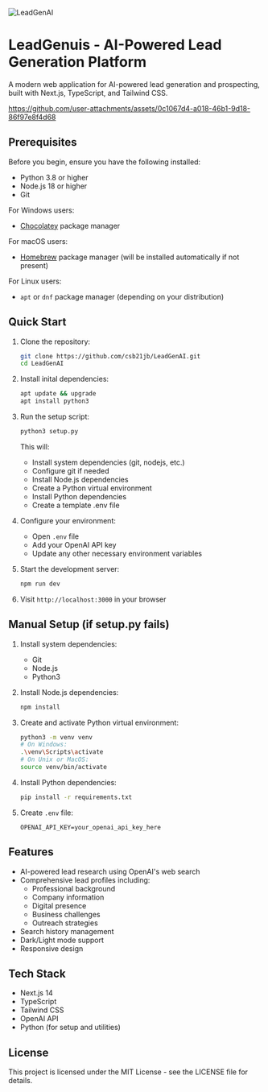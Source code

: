 
![LeadGenAI](https://github.com/user-attachments/assets/95da51e3-8079-47e2-a127-f8529917abdf)

# LeadGenuis - AI-Powered Lead Generation Platform

A modern web application for AI-powered lead generation and prospecting, built with Next.js, TypeScript, and Tailwind CSS.


https://github.com/user-attachments/assets/0c1067d4-a018-46b1-9d18-86f97e8f4d68


## Prerequisites

Before you begin, ensure you have the following installed:
- Python 3.8 or higher
- Node.js 18 or higher
- Git

For Windows users:
- [Chocolatey](https://chocolatey.org/install) package manager

For macOS users:
- [Homebrew](https://brew.sh/) package manager (will be installed automatically if not present)

For Linux users:
- `apt` or `dnf` package manager (depending on your distribution)

## Quick Start

1. Clone the repository:
   ```bash
   git clone https://github.com/csb21jb/LeadGenAI.git
   cd LeadGenAI
   ```
2. Install inital dependencies:
   ```bash
   apt update && upgrade
   apt install python3
   ```
3. Run the setup script:
   ```bash
   python3 setup.py
   ```
   This will:
   - Install system dependencies (git, nodejs, etc.)
   - Configure git if needed
   - Install Node.js dependencies
   - Create a Python virtual environment
   - Install Python dependencies
   - Create a template .env file

4. Configure your environment:
   - Open `.env` file
   - Add your OpenAI API key
   - Update any other necessary environment variables

5. Start the development server:
   ```bash
   npm run dev
   ```

6. Visit `http://localhost:3000` in your browser

## Manual Setup (if setup.py fails)

1. Install system dependencies:
   - Git
   - Node.js
   - Python3

2. Install Node.js dependencies:
   ```bash
   npm install
   ```

3. Create and activate Python virtual environment:
   ```bash
   python3 -m venv venv
   # On Windows:
   .\venv\Scripts\activate
   # On Unix or MacOS:
   source venv/bin/activate
   ```

4. Install Python dependencies:
   ```bash
   pip install -r requirements.txt
   ```

5. Create `.env` file:
   ```
   OPENAI_API_KEY=your_openai_api_key_here
   ```

## Features

- AI-powered lead research using OpenAI's web search
- Comprehensive lead profiles including:
  - Professional background
  - Company information
  - Digital presence
  - Business challenges
  - Outreach strategies
- Search history management
- Dark/Light mode support
- Responsive design

## Tech Stack

- Next.js 14
- TypeScript
- Tailwind CSS
- OpenAI API
- Python (for setup and utilities)


## License

This project is licensed under the MIT License - see the LICENSE file for details.
